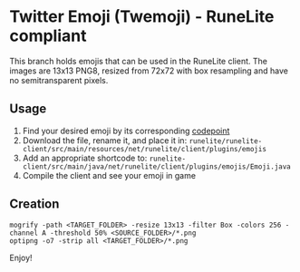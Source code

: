 # Twitter Emoji (Twemoji) - RuneLite compliant

This branch holds emojis that can be used in the RuneLite client.
The images are 13x13 PNG8, resized from 72x72 with box resampling and have no semitransparent pixels.

## Usage
 1. Find your desired emoji by its corresponding [codepoint](https://emojipedia.org/emoji/)
 2. Download the file, rename it, and place it in:
 	`runelite/runelite-client/src/main/resources/net/runelite/client/plugins/emojis`
 3. Add an appropriate shortcode to:
 	`runelite-client/src/main/java/net/runelite/client/plugins/emojis/Emoji.java`
 4. Compile the client and see your emoji in game

## Creation
```
mogrify -path <TARGET_FOLDER> -resize 13x13 -filter Box -colors 256 -channel A -threshold 50% <SOURCE_FOLDER>/*.png
optipng -o7 -strip all <TARGET_FOLDER>/*.png
```

Enjoy!